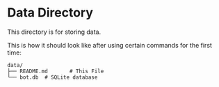 # Data Directory

This directory is for storing data.

This is how it should look like after using certain commands for the first time:
```
data/
├── README.md       # This File
└── bot.db  # SQLite database
```